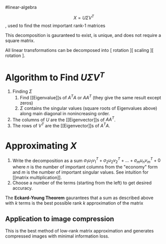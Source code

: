 
#linear-algebra 

$$X = U\Sigma V^T$$, used to find the most important rank-1 matrices

This decomposition is gauranteed to exist, is unique, and does not require a square matrix.

All linear transformations can be decomposed into [ rotation ][ scaling ][ rotation ].
# Algorithm to Find $U\Sigma V^T$
1. Finding $\Sigma$
	1. Find [[Eigenvalue]]s of $A^TA$ or $AA^T$ (they give the same result except zeros)
	2. $\Sigma$ contains the singular values (square roots of Eigenvalues above) along main diagonal in nonincreasing order.
2. The columns of $U$ are the [[Eigenvector]]s of $AA^T$.
3. The rows of $V^T$ are the [[Eigenvector]]s of $A^TA$.
# Approximating $X$
1. Write the decomposition as a sum $\sigma_1u_1v_1^T + \sigma_2u_2v_2^T + ... + \sigma_mu_nv_m^T + 0$ where $n$ is the number of important columns from the "economy" form and $m$ is the number of important singular values.  See intuition for [[matrix multiplication]].
2. Choose a number of the terms (starting from the left) to get desired accuracy.

The **Eckard-Young Theorem** gaurantees that a sum as described above with $k$ terms is the best possible rank $k$ approximation of the matrix

## Application to image compression
This is the best method of low-rank matrix approximation and generates compressed images with minimal information loss.
